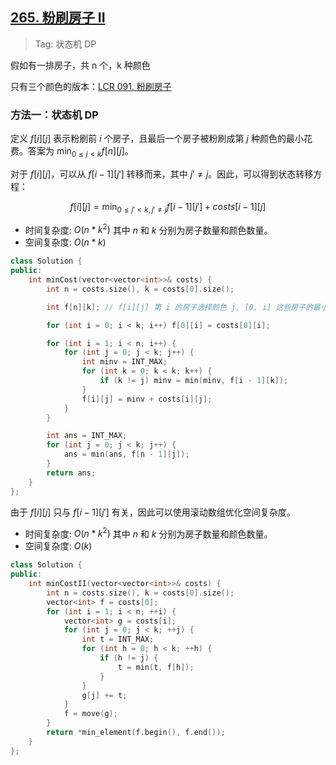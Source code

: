 ## [265. 粉刷房子 II](https://github.com/doocs/leetcode/blob/main/solution/0200-0299/0265.Paint%20House%20II/README_EN.md)

> Tag: 状态机 DP

假如有一排房子，共 n 个，k 种颜色

只有三个颜色的版本：[LCR 091. 粉刷房子](./LCR091.md)

### 方法一：状态机 DP
定义 $f[i][j]$ 表示粉刷前 $i$ 个房子，且最后一个房子被粉刷成第 $j$ 种颜色的最小花费。答案为 $\min_{0 \leq j < k} f[n][j]$。

对于 $f[i][j]$，可以从 $f[i - 1][j']$ 转移而来，其中 $j' \neq j$。因此，可以得到状态转移方程：

$$
f[i][j] = \min_{0 \leq j' < k, j' \neq j} f[i - 1][j'] + costs[i - 1][j]
$$

* 时间复杂度: ${O(n * k^2)}$ 其中 $n$ 和 $k$ 分别为房子数量和颜色数量。
* 空间复杂度: ${O(n * k)}$
```cpp
class Solution {
public:
    int minCost(vector<vector<int>>& costs) {
        int n = costs.size(), k = costs[0].size();

        int f[n][k]; // f[i][j] 第 i 的房子选择颜色 j, [0, i] 这些房子的最小花费

        for (int i = 0; i < k; i++) f[0][i] = costs[0][i];

        for (int i = 1; i < n; i++) {
            for (int j = 0; j < k; j++) {
                int minv = INT_MAX;
                for (int k = 0; k < k; k++) {
                    if (k != j) minv = min(minv, f[i - 1][k]);
                }
                f[i][j] = minv + costs[i][j];
            }
        }

        int ans = INT_MAX;
        for (int j = 0; j < k; j++) {
            ans = min(ans, f[n - 1][j]);
        }
        return ans;
    }
};
```

由于 $f[i][j]$ 只与 $f[i - 1][j']$ 有关，因此可以使用滚动数组优化空间复杂度。

* 时间复杂度: ${O(n * k^2)}$ 其中 $n$ 和 $k$ 分别为房子数量和颜色数量。
* 空间复杂度: ${O(k)}$

```cpp
class Solution {
public:
    int minCostII(vector<vector<int>>& costs) {
        int n = costs.size(), k = costs[0].size();
        vector<int> f = costs[0];
        for (int i = 1; i < n; ++i) {
            vector<int> g = costs[i];
            for (int j = 0; j < k; ++j) {
                int t = INT_MAX;
                for (int h = 0; h < k; ++h) {
                    if (h != j) {
                        t = min(t, f[h]);
                    }
                }
                g[j] += t;
            }
            f = move(g);
        }
        return *min_element(f.begin(), f.end());
    }
};
```